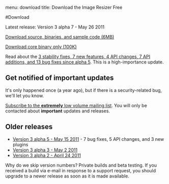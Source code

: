 menu: download
title: Download the Image Resizer Free

#Download

Latest release: Version 3 alpha 7 - May 26 2011 

<a href="http://downloads.imageresizing.net/Resizer3-alpha-7-full-May-26-2011.zip" class="awesome green">Download source, binaries, and sample code (6MB)</a>

<a href="http://downloads.imageresizing.net/Resizer3-alpha-7-min-May-26-2011.zip" class="awesome black">Download core binary only (100K)</a>


Read about the [3 stability fixes, 7 new features, 4 API changes, 7 API additions, and 13 bug fixes since alpha 5](/releases/3-alpha-7). This is a high-importance update.

## Get notified of important updates

It's only happened once (a year ago), but if there is a security-related bug, we'll let you know.

[Subscribe to the **extremely** low volume mailing list](/newsletter/signup). You will only be contacted about **important** updates and releases.

## Older releases

* [Version 3 alpha 5 - May 15 2011](/releases/3-alpha-5) - 7 bug fixes, 5 API changes, and 3 new plugins
* [Version 3 alpha 3 - May 2 2011](/releases/3-alpha-3)
* [Version 3 alpha 2 - April 24 2011](/releases/3-alpha-2)

Why do we skip version numbers? Private builds and beta testing. If you received a build via e-mail in response to a support request, you should upgrade to a newer release as soon as it is made available.

<!-- Google Code for View download page Conversion Page -->
<script type="text/javascript">
/* <![CDATA[ */
var google_conversion_id = 1054642781;
var google_conversion_language = "en";
var google_conversion_format = "3";
var google_conversion_color = "ffffff";
var google_conversion_label = "HCaSCK3o3wEQ3aTy9gM";
var google_conversion_value = 0;
/* ]]> */
</script>
<script type="text/javascript" src="http://www.googleadservices.com/pagead/conversion.js">
</script>
<noscript>
<div style="display:inline;">
<img height="1" width="1" style="border-style:none;" alt="" src="http://www.googleadservices.com/pagead/conversion/1054642781/?label=HCaSCK3o3wEQ3aTy9gM&amp;guid=ON&amp;script=0"/>
</div>
</noscript>
